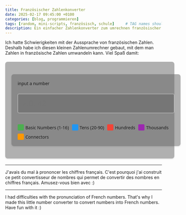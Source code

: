 ```yaml
---
title: Französischer Zahlenkonverter
date: 2025-02-17 09:45:00 +0100
categories: [blog, programmieren]
tags: [random, mini-scripts, französisch, schule]     # TAG names should always be lowercase
description: Ein einfacher Zahlenkonverter zum umrechnen französischer Zahlen
---
```


Ich hatte Schwierigkeiten mit der Aussprache von französischen Zahlen. Deshalb habe ich diesen kleinen Zahlenumrechner gebaut, mit dem man Zahlen in französische Zahlen umwandeln kann. Viel Spaß damit:

<div class="converter-container">
<html>
<head>
  <style>
    .converter-container {
      font-family: system-ui, -apple-system, sans-serif;
      width: 100%;
      max-width: 800px;
      margin: 20px auto;
      padding: 20px;
      border-radius: 8px;
      box-shadow: 0 2px 4px rgba(0,0,0,0.1);
      background-color: rgba(100,100,100,0.5);
      display: flex;
      flex-direction: column;
      gap: 1rem;
    }
    
    .result {
      padding: 1rem;
      border-radius: 4px;
      background-color: rgba(100,100,100,0.8);
      min-height: 3rem;
      font-size: clamp(1.2rem, 4vw, 2rem);
      display: flex;
      align-items: center;
      justify-content: center;
      text-align: center;
      word-wrap: break-word;
      word-break: break-word;
    }
    
    .input-group {
      margin-top: 0.5rem;
    }
    
    input {
      background-color: rgba(100,100,100,0.5);
      width: 100%;
      padding: 1rem;
      border: 1px solid #ddd;
      border-radius: 4px;
      font-size: clamp(1rem, 3vw, 1.5rem);
    }
    
    .tooltip {
      position: relative;
      display: inline-block;
      cursor: help;
    }

    .tooltip-text {
      visibility: hidden;
      position: absolute;
      z-index: 1;
      bottom: 125%;
      left: 50%;
      transform: translateX(-50%);
      width: 300px;
      background-color: #333;
      color: #fff;
      text-align: left;
      padding: 10px;
      border-radius: 6px;
      font-size: 14px;
      opacity: 0;
      transition: opacity 0.3s;
    }

    .tooltip:hover .tooltip-text {
      visibility: visible;
      opacity: 1;
    }

    .number-part {
      padding: 2px 4px;
      border-radius: 3px;
    }

    .unit { color: #4CAF50; }         /* Green for basic numbers */
    .tens { color: #2196F3; }           /* Blue for tens */
    .hundred { color: #F44336; }        /* Red for hundreds */
    .thousand { color: #9C27B0; }       /* Purple for thousands */
    .connector { color: #FF9800; }      /* Orange for connectors (et, -) */

    .legend {
      margin-top: 20px;
      display: flex;
      flex-wrap: wrap;
      gap: 10px;
      font-size: 14px;
    }

    .legend-item {
      display: flex;
      align-items: center;
      gap: 5px;
    }

    .legend-color {
      width: 20px;
      height: 20px;
      border-radius: 3px;
    }

    @media (max-height: 600px) {
      .converter-container {
        margin: 10px auto;
        padding: 10px;
      }
      
      .tooltip-text {
        width: 200px;
        font-size: 12px;
      }
    }
  </style>
</head>
<body>
  <div class="converter-container">
    <div class="result" id="result">input a number</div>
    <div class="input-group">
      <input type="number" 
             id="numberInput" 
             placeholder="z.B. 42" 
             inputmode="numeric" 
             pattern="[0-9]*">
    </div>
    <div class="legend">
      <div class="legend-item">
        <div class="legend-color" style="background-color: #4CAF50"></div>
        Basic Numbers (1-16)
      </div>
      <div class="legend-item">
        <div class="legend-color" style="background-color: #2196F3"></div>
        Tens (20-90)
      </div>
      <div class="legend-item">
        <div class="legend-color" style="background-color: #F44336"></div>
        Hundreds
      </div>
      <div class="legend-item">
        <div class="legend-color" style="background-color: #9C27B0"></div>
        Thousands
      </div>
      <div class="legend-item">
        <div class="legend-color" style="background-color: #FF9800"></div>
        Connectors
      </div>
    </div>
  </div>

  <script>
    // Expanded dictionary with concise French number rules:
    const numberRules = {
      'un': {
        de: 'Eins - Grundzahl',
        en: 'One - Basic number',
        fr: 'Un - Nombre de base'
      },
      'deux': {
        de: 'Zwei - Grundzahl',
        en: 'Two - Basic number',
        fr: 'Deux - Nombre de base'
      },
      'trois': {
        de: 'Drei - Grundzahl',
        en: 'Three - Basic number',
        fr: 'Trois - Nombre de base'
      },
      'quatre': {
        de: 'Vier - Grundzahl',
        en: 'Four - Basic number',
        fr: 'Quatre - Nombre de base'
      },
      'cinq': {
        de: 'Fünf - Grundzahl',
        en: 'Five - Basic number',
        fr: 'Cinq - Nombre de base'
      },
      'six': {
        de: 'Sechs - Grundzahl',
        en: 'Six - Basic number',
        fr: 'Six - Nombre de base'
      },
      'sept': {
        de: 'Sieben - Grundzahl',
        en: 'Seven - Basic number',
        fr: 'Sept - Nombre de base'
      },
      'huit': {
        de: 'Acht - Grundzahl',
        en: 'Eight - Basic number',
        fr: 'Huit - Nombre de base'
      },
      'neuf': {
        de: 'Neun - Grundzahl',
        en: 'Nine - Basic number',
        fr: 'Neuf - Nombre de base'
      },
      'dix': {
        de: 'Zehn',
        en: 'Ten',
        fr: 'Dix'
      },
      'onze': {
        de: 'Elf',
        en: 'Eleven',
        fr: 'Onze'
      },
      'douze': {
        de: 'Zwölf',
        en: 'Twelve',
        fr: 'Douze'
      },
      'treize': {
        de: 'Dreizehn',
        en: 'Thirteen',
        fr: 'Treize'
      },
      'quatorze': {
        de: 'Vierzehn',
        en: 'Fourteen',
        fr: 'Quatorze'
      },
      'quinze': {
        de: 'Fünfzehn',
        en: 'Fifteen',
        fr: 'Quinze'
      },
      'seize': {
        de: 'Sechzehn',
        en: 'Sixteen',
        fr: 'Seize'
      },
      'vingt': {
        de: 'Zwanzig',
        en: 'Twenty',
        fr: 'Vingt - Base for 20'
      },
      'trente': {
        de: 'Dreißig',
        en: 'Thirty',
        fr: 'Trente - Base for 30'
      },
      'quarante': {
        de: 'Vierzig',
        en: 'Forty',
        fr: 'Quarante - Base for 40'
      },
      'cinquante': {
        de: 'Fünfzig',
        en: 'Fifty',
        fr: 'Cinquante - Base for 50'
      },
      'soixante': {
        de: 'Sechzig',
        en: 'Sixty',
        fr: 'Soixante - Base for 60'
      },
      'soixante-dix': {
        de: 'Siebzig (60+10)',
        en: 'Seventy (60+10)',
        fr: 'Soixante-dix - 60 plus 10'
      },
      'quatre-vingt': {
        de: 'Achtzig (4x20)',
        en: 'Eighty (4x20)',
        fr: 'Quatre-vingt - 4 times 20'
      },
      'quatre-vingts': {
        de: 'Achtzig (mit s, wenn allein)',
        en: 'Eighty (with s when alone)',
        fr: 'Quatre-vingts - utilisé pour 80 exactement'
      },
      'quatre-vingt-dix': {
        de: 'Neunzig (4x20+10)',
        en: 'Ninety (4x20+10)',
        fr: 'Quatre-vingt-dix - 80 plus 10'
      },
      'cent': {
        de: 'Hundert – wird für Zahlen ab 100 verwendet. Bei Rundzahlen (z. B. 200) wird ein "s" angehängt.',
        en: 'Hundred – used for numbers starting at 100. For round numbers (e.g., 200), add an "s".',
        fr: 'Cent – utilisé pour les nombres à partir de 100. Un "s" est ajouté pour les nombres ronds (ex. 200 → deux cents).'
      },
      'mille': {
        de: 'Tausend – wird für Zahlen ab 1000 verwendet. "Mille" nimmt niemals ein "s".',
        en: 'Thousand – used for numbers starting at 1000. "Mille" never takes an "s".',
        fr: 'Mille – utilisé pour les nombres à partir de 1000. "Mille" ne prend jamais de "s".'
      },
      'et': {
        de: 'und – wird nur bei Zahlen, die auf 1 enden (außer bei 81, 91), verwendet.',
        en: 'and – used only for numbers ending in 1 (except 81, 91).',
        fr: 'et – utilisé uniquement pour les nombres se terminant par 1 (sauf 81, 91).'
      }
    };

    function createTooltip(word) {
      if (numberRules[word]) {
        return `
          <span class="tooltip">
            ${word}
            <span class="tooltip-text">
              🇩🇪 ${numberRules[word].de}<br>
              🇬🇧 ${numberRules[word].en}<br>
              🇫🇷 ${numberRules[word].fr}
            </span>
          </span>
        `;
      }
      return word;
    }

    // This function now checks for hyphenated sub-parts as well.
    function colorizeAndAddTooltips(number) {
      let parts = number.split(' ');
      return parts.map(part => {
        if (part.includes('-')) {
          return part.split('-').map(p => {
            let cssClass = 'unit';
            if (p.includes('mille')) cssClass = 'thousand';
            else if (p.includes('cent')) cssClass = 'hundred';
            else if (p.includes('vingt') || p.includes('trente') || p.includes('quarante') ||
                     p.includes('cinquante') || p.includes('soixante')) cssClass = 'tens';
            else if (p === 'et') cssClass = 'connector';
            return `<span class="number-part ${cssClass}">${createTooltip(p)}</span>`;
          }).join('-');
        } else {
          let cssClass = 'unit';
          if (part.includes('mille')) cssClass = 'thousand';
          else if (part.includes('cent')) cssClass = 'hundred';
          else if (part.includes('vingt') || part.includes('trente') || part.includes('quarante') ||
                   part.includes('cinquante') || part.includes('soixante')) cssClass = 'tens';
          else if (part === 'et') cssClass = 'connector';
          return `<span class="number-part ${cssClass}">${createTooltip(part)}</span>`;
        }
      }).join(' ');
    }

    function convertToFrench(n) {
      if (n === 0) return "zéro";
      if (n < 0) return `moins ${convertToFrench(-n)}`;

      const units = ["", "un", "deux", "trois", "quatre", "cinq", "six", "sept", "huit", "neuf", "dix", 
                     "onze", "douze", "treize", "quatorze", "quinze", "seize"];
      const tens = ["", "dix", "vingt", "trente", "quarante", "cinquante", "soixante"];

      if (n < 17) return units[n];
      if (n < 20) return `dix-${units[n-10]}`;

      if (n < 100) {
        const ten = Math.floor(n / 10);
        const unit = n % 10;

        if (ten === 7) {
          // 70-79: "soixante" + 10-19
          if (unit === 1) return "soixante et onze";
          return `soixante-${convertToFrench(10 + unit)}`;
        }
        if (ten === 8) {
          // 80 is "quatre-vingts" when round, otherwise no "s" and no "et"
          if (unit === 0) return "quatre-vingts";
          return `quatre-vingt-${units[unit]}`;
        }
        if (ten === 9) {
          // 90-99: "quatre-vingt" + 10-19
          return `quatre-vingt-${convertToFrench(10 + unit)}`;
        }
        if (unit === 0) return tens[ten];
        if (unit === 1) return `${tens[ten]} et ${units[unit]}`;
        return `${tens[ten]}-${units[unit]}`;
      }

      if (n < 1000) {
        const hundreds = Math.floor(n / 100);
        const remainder = n % 100;
        let hundredStr = (hundreds === 1 ? "cent" : `${units[hundreds]} cent`);
        // Add an "s" for round hundreds greater than 100
        if (remainder === 0 && hundreds > 1) hundredStr += "s";
        if (remainder === 0) return hundredStr;
        return `${hundredStr} ${convertToFrench(remainder)}`;
      }

      if (n < 1000000) {
        const thousands = Math.floor(n / 1000);
        const remainder = n % 1000;
        const thousandStr = thousands === 1 ? "mille" : `${convertToFrench(thousands)} mille`;
        if (remainder === 0) return thousandStr;
        return `${thousandStr} ${convertToFrench(remainder)}`;
      }

      return "nombre trop grand";
    }

    const input = document.getElementById('numberInput');
    const result = document.getElementById('result');

    input.addEventListener('input', function() {
      const number = parseInt(this.value);
      
      if (this.value === '') {
        result.innerHTML = "input a number";
        return;
      }
      
      if (isNaN(number)) {
        result.innerHTML = "input a valid number";
        return;
      }
      
      if (number < -999999 || number > 999999) {
        result.innerHTML = "input a number between -999999 and 999999";
        return;
      }
      
      const frenchNumber = convertToFrench(number);
      result.innerHTML = colorizeAndAddTooltips(frenchNumber);
    });
  </script>
</body>
</html>
</div>

---

J'avais du mal à prononcer les chiffres français. C'est pourquoi j'ai construit ce petit convertisseur de nombres qui permet de convertir des nombres en chiffres français. Amusez-vous bien avec :)

---

I had difficulties with the pronunciation of French numbers. That's why I made this little number converter to convert numbers into French numbers. Have fun with it :)